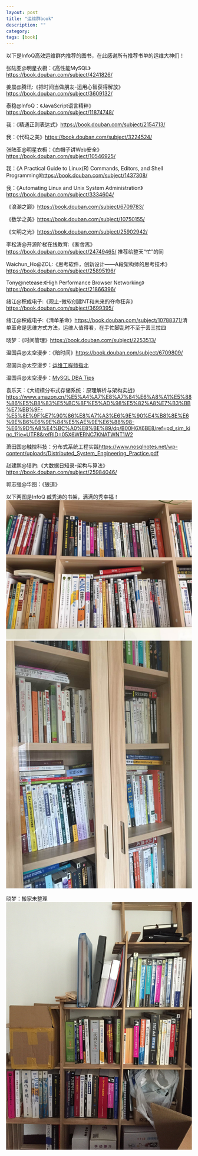 ```yaml
---
layout: post
title: "运维群book"
description: ""
category: 
tags: [book]
---
```



以下是InfoQ高效运维群内推荐的图书，在此感谢所有推荐书单的运维大神们！

张陆亚@明星衣橱：《高性能MySQL》<https://book.douban.com/subject/4241826/>

姜晨@腾讯:《把时间当做朋友-运用心智获得解放》<https://book.douban.com/subject/3609132/>

泰稳@InfoQ：《JavaScript语言精粹》<https://book.douban.com/subject/11874748/>

我：《精通正则表达式》<https://book.douban.com/subject/2154713/>

我：《代码之美》<https://book.douban.com/subject/3224524/>

张陆亚@明星衣橱：《白帽子讲Web安全》<https://book.douban.com/subject/10546925/>

我：《A Practical Guide to Linux(R) Commands, Editors, and Shell Programming》<https://book.douban.com/subject/1437308/>

我：《Automating Linux and Unix System Administration》<https://book.douban.com/subject/3334604/>

《浪潮之巅》<https://book.douban.com/subject/6709783/>

《数学之美》<https://book.douban.com/subject/10750155/>

《文明之光》<https://book.douban.com/subject/25902942/>

李松涛@开源阶梯在线教育:《断舍离》<https://book.douban.com/subject/24749465/> 推荐给整天“忙”的同

Waichun_Ho@ZOL:《思考软件，创新设计——A段架构师的思考技术》<https://book.douban.com/subject/25895196/>

Tony@netease:《High Performance Browser Networking》<https://book.douban.com/subject/21866396/>

绪江@积成电子:《观止-微软创建NT和未来的夺命狂奔》<https://book.douban.com/subject/3699395/>

绪江@积成电子:《清单革命》<https://book.douban.com/subject/10788371/>清单革命是思维方式方法，运维人值得看，在手忙脚乱时不至于丢三拉四

晓梦：《时间管理》<https://book.douban.com/subject/2253513/>

温国兵@太空漫步：《暗时间》<https://book.douban.com/subject/6709809/>

温国兵@太空漫步：[运维工程师指北](https://dbarobin.com/2015/04/14/operation-and-maintenance-engineer-tips/)

温国兵@太空漫步：[MySQL DBA Tips](https://dbarobin.com/2015/04/14/mysql-dba-tips/)

袁乐天：《大规模分布式存储系统：原理解析与架构实战》<https://www.amazon.cn/%E5%A4%A7%E8%A7%84%E6%A8%A1%E5%88%86%E5%B8%83%E5%BC%8F%E5%AD%98%E5%82%A8%E7%B3%BB%E7%BB%9F-%E5%8E%9F%E7%90%86%E8%A7%A3%E6%9E%90%E4%B8%8E%E6%9E%B6%E6%9E%84%E5%AE%9E%E6%88%98-%E6%9D%A8%E4%BC%A0%E8%BE%89/dp/B00H6X6BE8/ref=pd_sim_kinc_1?ie=UTF8&refRID=05X6WERNC7KNATWNT1W2>

萧田国@触控科技：分布式系统工程实践<https://www.nosqlnotes.net/wp-content/uploads/Distributed_System_Engineering_Practice.pdf>

赵建鹏@猎豹:《大数据日知录-架构与算法》<https://book.douban.com/subject/25984046/>

郭志强@华图：《狼道》


以下两图是InfoQ 臧秀涛的书架，满满的秀幸福！
![](/assets/imgs/book1.jpg)
![](/assets/imgs/book2.jpg)

晓梦：搬家未整理
![](/assets/imgs/book3.jpg)

